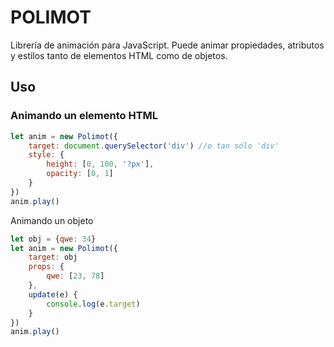 # POLIMOT

Librería de animación para JavaScript. Puede animar propiedades, atributos y estilos tanto de elementos HTML como de objetos.

## Uso

### Animando un elemento HTML

```javascript
let anim = new Polimot({
    target: document.querySelector('div') //o tan sólo 'div'
    style: {
        height: [0, 100, '?px'],
        opacity: [0, 1]
    }
})
anim.play()
```

Animando un objeto

```javascript
let obj = {qwe: 34}
let anim = new Polimot({
    target: obj
    props: {
        qwe: [23, 78]
    },
    update(e) {
        console.log(e.target)
    }
})
anim.play()
```
















